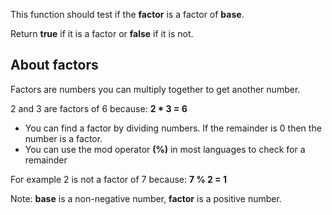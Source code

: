 This function should test if the **factor** is a factor of **base**.

Return **true** if it is a factor or **false** if it is not.

## About factors

Factors are numbers you can multiply together to get another number.

2 and 3 are factors of 6 because: **2 * 3 = 6**

- You can find a factor by dividing numbers. If the remainder is 0 then the number is a factor.
- You can use the mod operator **(%)** in most languages to check for a remainder

For example 2 is not a factor of 7 because: **7 % 2 = 1**

Note: **base** is a non-negative number, **factor** is a positive number.
